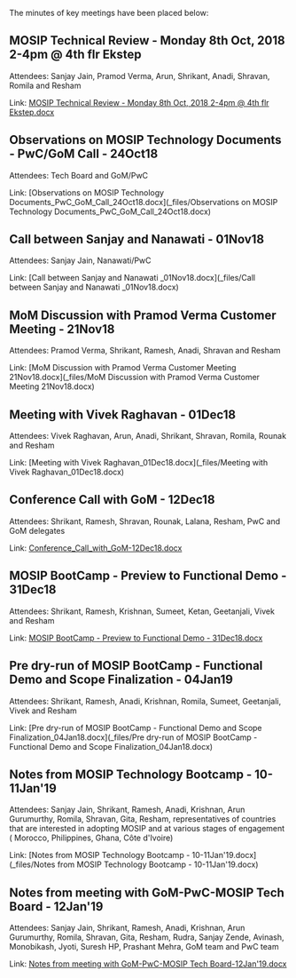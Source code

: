 The minutes of key meetings have been placed below:

## MOSIP Technical Review - Monday 8th Oct, 2018 2-4pm @ 4th flr Ekstep
Attendees: Sanjay Jain, Pramod Verma, Arun, Shrikant, Anadi, Shravan, Romila and Resham

Link: [MOSIP Technical Review - Monday 8th Oct, 2018 2-4pm @ 4th flr Ekstep.docx](_files/MOSIP_Technical_Review-Monday_8thOct2018_2-4pm@4th_flr_Ekstep.docx)

## Observations on MOSIP Technology Documents - PwC/GoM Call - 24Oct18
Attendees: Tech Board and GoM/PwC

Link: [Observations on MOSIP Technology Documents_PwC_GoM_Call_24Oct18.docx](_files/Observations on MOSIP Technology Documents_PwC_GoM_Call_24Oct18.docx)

## Call between Sanjay and Nanawati - 01Nov18
Attendees: Sanjay Jain, Nanawati/PwC

Link: [Call between Sanjay and Nanawati _01Nov18.docx](_files/Call between Sanjay and Nanawati _01Nov18.docx)

## MoM Discussion with Pramod Verma Customer Meeting - 21Nov18
Attendees: Pramod Verma, Shrikant, Ramesh, Anadi, Shravan and Resham

Link: [MoM Discussion with Pramod Verma Customer Meeting 21Nov18.docx](_files/MoM Discussion with Pramod Verma Customer Meeting 21Nov18.docx)


## Meeting with Vivek Raghavan - 01Dec18
Attendees: Vivek Raghavan, Arun, Anadi, Shrikant, Shravan, Romila, Rounak and Resham

Link: [Meeting with Vivek Raghavan_01Dec18.docx](_files/Meeting with Vivek Raghavan_01Dec18.docx)

## Conference Call with GoM - 12Dec18
Attendees: Shrikant, Ramesh, Shravan, Rounak, Lalana, Resham, PwC and GoM delegates

Link: [Conference_Call_with_GoM-12Dec18.docx](_files/Conference_Call_with_GoM-12Dec18.docx)

## MOSIP BootCamp - Preview to Functional Demo - 31Dec18
Attendees: Shrikant, Ramesh, Krishnan, Sumeet, Ketan, Geetanjali, Vivek and Resham

Link: [MOSIP BootCamp - Preview to Functional Demo - 31Dec18.docx](_files/MOSIP_BootCamp-Preview_to_Functional_Demo-31Dec18.docx)

## Pre dry-run of MOSIP BootCamp - Functional Demo and Scope Finalization - 04Jan19
Attendees: Shrikant, Ramesh, Anadi, Krishnan, Romila, Sumeet, Geetanjali, Vivek and Resham

Link: [Pre dry-run of MOSIP BootCamp - Functional Demo and Scope Finalization_04Jan18.docx](_files/Pre dry-run of MOSIP BootCamp - Functional Demo and Scope Finalization_04Jan18.docx)

## Notes from MOSIP Technology Bootcamp - 10-11Jan'19
Attendees: Sanjay Jain, Shrikant, Ramesh, Anadi, Krishnan, Arun Gurumurthy, Romila, Shravan, Gita, Resham, representatives of countries that are interested in adopting MOSIP and at various stages of engagement ( Morocco, Philippines, Ghana, Côte d'Ivoire)

Link: [Notes from MOSIP Technology Bootcamp - 10-11Jan'19.docx](_files/Notes from MOSIP Technology Bootcamp - 10-11Jan'19.docx)

## Notes from meeting with GoM-PwC-MOSIP Tech Board - 12Jan'19
Attendees: Sanjay Jain, Shrikant, Ramesh, Anadi, Krishnan, Arun Gurumurthy, Romila, Shravan, Gita, Resham, Rudra, Sanjay Zende, Avinash, Monobikash, Jyoti, Suresh HP, Prashant Mehra, GoM team and PwC team

Link: [Notes from meeting with GoM-PwC-MOSIP Tech Board-12Jan'19.docx](_files/Notes_from_meeting_with_GoM-PwC-MOSIP_Tech_Board-12Jan'19.docx)

